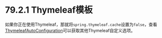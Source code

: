 # 79.2.1 Thymeleaf模板

如果你正在使用Thymeleaf，那就将`spring.thymeleaf.cache`设置为`false`，查看[ThymeleafAutoConfiguration](http://github.com/spring-projects/spring-boot/tree/master/spring-boot-autoconfigure/src/main/java/org/springframework/boot/autoconfigure/thymeleaf/ThymeleafAutoConfiguration.java)可以获取其他Thymeleaf自定义选项。

